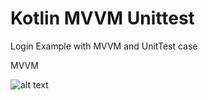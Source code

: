 # Kotlin MVVM Unittest

Login Example with MVVM and UnitTest case

MVVM

![alt text](https://camo.githubusercontent.com/c602e3f2f2ccf65fd441bde21ce1596f4f4aedce/68747470733a2f2f696d6167652e6962622e636f2f6e6d68784e4b2f322e706e67)
